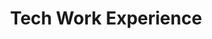 ---
identification: '376872876'
title: Tech Work Experience
description: The Tech Work Experience project is a structured summer internship program for college and high school students to work on open source projects in the fields of software, product development, project management, and UI/UX design at LA’s fastest growing Civic Tech non-profit organization in order to gain confidence, competence and deliverables to support their future career and personal journeys.
image: /assets/images/projects/tech-work-experience.png
alt: 'Tech Work Experience'
image-hero: /assets/images/projects/tech-work-experience-hero.png
leadership:
  - name: Priyanka Talwar
    role: Product Manager
    links:
      slack: 'https://hackforla.slack.com/team/U029P91EY15'
      github: 'https://github.com/priyatalwar'
    picture: https://avatars.githubusercontent.com/priyatalwar
  - name: Joshua Fishman
    role: Product Manager - Engineering
    links:
      slack: 'https://hackforla.slack.com/team/U041G3Y141W'
      github: 'https://github.com/joshfishman'
    picture: https://avatars.githubusercontent.com/joshfishman
  - name: Yingjie Ou
    role: UX Research Lead
    links:
      slack: 'https://hackforla.slack.com/team/U03TP1VFALV'
      github: 'https://github.com/pandanista'
    picture: https://avatars.githubusercontent.com/pandanista
  - name: Hyun Joo Sandy Oh
    role: UX Research Co-Lead
    links:
      slack: 'https://hackforla.slack.com/team/U03RZE7TTKP'
      github: 'https://github.com/doctorsandy'
    picture: https://avatars.githubusercontent.com/doctorsandy
  - name: Sara Brady
    role: UX Research Co-Lead
    links:
      slack: 'https://hackforla.slack.com/team/U0371AXAVUN'
      github: 'https://github.com/bradyse'
    picture: https://avatars.githubusercontent.com/bradyse
  - name: Andrew Salvatore
    role: UX Researcher
    links:
      slack: 'https://hackforla.slack.com/team/U04K5R2A7L2'
      github: 'https://github.com/AndrewSalvatore'
    picture: https://avatars.githubusercontent.com/AndrewSalvatore
  - name: Angela Darosh
    role: UX Researcher
    links:
      slack: 'https://hackforla.slack.com/team/U03J4ENS09F'
      github: 'https://github.com/adarosh'
    picture: https://avatars.githubusercontent.com/adarosh
  - name: Bryanna Lim
    role: UX/UI Designer
    links:
      slack: 'https://hackforla.slack.com/team/U04AL97UV7F'
      github: 'https://github.com/bryannalim'
    picture: https://avatars.githubusercontent.com/bryannalim
  - name: Brian Dick
    role: UX Researcher
    links:
      slack: 'https://hackforla.slack.com/team/U046AAZD309'
      github: 'https://github.com/dialectic51'
    picture: https://avatars.githubusercontent.com/dialectic51
  - name: Jessie Liu
    role: UX Researcher
    links:
      slack: 'https://hackforla.slack.com/team/U045YQFSGMB'
      github: 'https://github.com/jessieliu1219'
    picture: https://avatars.githubusercontent.com/jessieliu1219
  - name: Minji Kim
    github-handle:
    role: UX/UI Designer
    links:
      slack: 'https://hackforla.slack.com/team/U02ST1L9WAH'
      github: 'https://github.com/meetminji'
    picture: https://avatars.githubusercontent.com/meetminji
  - name: Natalie Aguilar
    role: UX/UI Designer
    links:
      slack: 'https://hackforla.slack.com/team/U04P6N186P9'
      github: 'https://github.com/Natalie-Aguilar'
    picture: https://avatars.githubusercontent.com/Natalie-Aguilar
  - name: Nino Dzotsenidze
    role: UX Researcher
    links:
      slack: 'https://hackforla.slack.com/team/U04MUEYTECR'
      github: 'https://github.com/Dzotsen'
    picture: https://avatars.githubusercontent.com/Dzotsen
  - name: Eric Vennemeyer
    github-handle:
    role: Developer
    links:
      slack: 'https://hackforla.slack.com/team/U03AUUZT3E3'
      github: 'https://github.com/ericvennemeyer'
    picture: https://avatars.githubusercontent.com/ericvennemeyer
  
links: 
  - name: Github
    url: 'https://github.com/hackforla/internship'
  - name: Slack
    url: 'https://hackforla.slack.com/archives/C01VAUPU788'
  - name: Wiki
    url: 'https://github.com/hackforla/internship/wiki'
  - name: Overview
    url: '../assets/pdfs/Tech-Work-Experience-One-Sheet.pdf'
looking:
technologies: 
  - GitHub Pages
location: 
  - Remote
partner:
tools: 
  - Figma
  - Miro
  - Otter.ai
  - Zoom
  - Calendly
  - LinkedIn
  - GitHub Wiki
  - Google Sheets
  - Google Docs
  - Google Forms
  - Google Mail Merge
  - Google Calendar
  - Google Data Studio
program-area:
  - Workforce Development
status: Active
visible: true
---